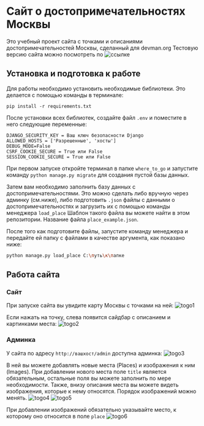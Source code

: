 # Сайт о достопримечательностях Москвы
Это учебный проект сайта с точками и описаниями достопримечательностей Москвы, сделанный для devman.org
Тестовую версию сайта можно посмотреть по ![ссылке](http://dimitryroukhadze.pythonanywhere.com/)

## Установка и подготовка к работе

Для работы необходимо установить необходимые библиотеки. Это делается с помощью команды в терминале:
```commandline
pip install -r requirements.txt
```

После установки всех библиотек, создайте файл `.env` и поместите в него следующие переменные:
```dotenv
DJANGO_SECURITY_KEY = Ваш ключ безопасности Django
ALLOWED_HOSTS = ['Разрешенные', 'хосты']
DEBUG_MODE=False
CSRF_COOKIE_SECURE = True или False
SESSION_COOKIE_SECURE = True или False
```

При первом запуске откройте терминал в папке `where_to_go` и запустите команду `python manage.py migrate` для создания
пустой базы данных.

Затем вам необходимо заполнить базу данных с достопримечательностями. Это можно сделать либо вручную через админку (см.ниже),
либо подготовить `.json` файлы с данными о достопримечательностях и загрузить их с помощью команды менеджера `load_place` Шаблон такого файла вы можете найти в этом репозитории.
Название файла `place_example.json`.

После того как подготовите файлы, запустите команду менеджера и передайте ей папку с файлами в качестве аргумента, как показано ниже:

```bash
python manage.py load_place C:\путь\к\папке
```

## Работа сайта

### Сайт
При запуске сайта вы увидите карту Москвы с точками на ней:
![togo1](https://user-images.githubusercontent.com/77689849/185153044-667ee4eb-b191-4799-bccc-e023f9c41f7a.JPG)

Если нажать на точку, слева появится сайдбар с описанием и картинками места:
![togo2](https://user-images.githubusercontent.com/77689849/185153111-b9499960-ee01-4abc-8579-7cefc86bd559.JPG)

### Админка

У сайта по адресу `http://вашхост/admin` доступна админка:
![togo3](https://user-images.githubusercontent.com/77689849/185153189-00285387-d4bf-4f69-9281-2ec8e5c9e6cf.JPG)

В ней вы можете добавлять новые места (Places) и изображения к ним (Images). При добавлении нового места поле `title` является
обязательным, остальные поля вы можете заполнить по мере необходимости. Также, внизу описания места вы можете видеть изображения,
которые к нему относятся. Порядок изображений можно менять.
![togo4](https://user-images.githubusercontent.com/77689849/185153279-7b980732-4a32-425b-a378-17524360440e.JPG)
![togo5](https://user-images.githubusercontent.com/77689849/185153445-144589fb-1b2b-4f08-9501-e5028d31dab8.JPG)

При добавлении изображений обязательно указывайте место, к которому оно относится в поле `place`
![togo6](https://user-images.githubusercontent.com/77689849/185153504-7dfd4913-a5be-45c9-9bca-8896e1a17b73.JPG)

